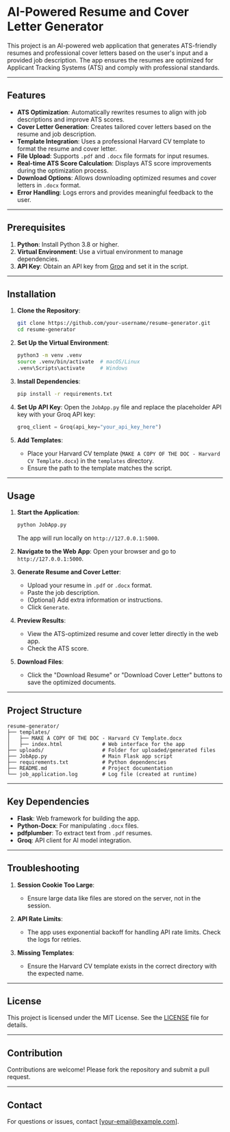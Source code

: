 
# AI-Powered Resume and Cover Letter Generator

This project is an AI-powered web application that generates ATS-friendly resumes and professional cover letters based on the user's input and a provided job description. The app ensures the resumes are optimized for Applicant Tracking Systems (ATS) and comply with professional standards.

---

## Features

- **ATS Optimization**: Automatically rewrites resumes to align with job descriptions and improve ATS scores.
- **Cover Letter Generation**: Creates tailored cover letters based on the resume and job description.
- **Template Integration**: Uses a professional Harvard CV template to format the resume and cover letter.
- **File Upload**: Supports `.pdf` and `.docx` file formats for input resumes.
- **Real-time ATS Score Calculation**: Displays ATS score improvements during the optimization process.
- **Download Options**: Allows downloading optimized resumes and cover letters in `.docx` format.
- **Error Handling**: Logs errors and provides meaningful feedback to the user.

---

## Prerequisites

1. **Python**: Install Python 3.8 or higher.
2. **Virtual Environment**: Use a virtual environment to manage dependencies.
3. **API Key**: Obtain an API key from [Groq](https://groq.com/) and set it in the script.

---

## Installation

1. **Clone the Repository**:
   ```bash
   git clone https://github.com/your-username/resume-generator.git
   cd resume-generator
   ```

2. **Set Up the Virtual Environment**:
   ```bash
   python3 -m venv .venv
   source .venv/bin/activate  # macOS/Linux
   .venv\Scripts\activate     # Windows
   ```

3. **Install Dependencies**:
   ```bash
   pip install -r requirements.txt
   ```

4. **Set Up API Key**:
   Open the `JobApp.py` file and replace the placeholder API key with your Groq API key:
   ```python
   groq_client = Groq(api_key="your_api_key_here")
   ```

5. **Add Templates**:
   - Place your Harvard CV template (`MAKE A COPY OF THE DOC - Harvard CV Template.docx`) in the `templates` directory.
   - Ensure the path to the template matches the script.

---

## Usage

1. **Start the Application**:
   ```bash
   python JobApp.py
   ```
   The app will run locally on `http://127.0.0.1:5000`.

2. **Navigate to the Web App**:
   Open your browser and go to `http://127.0.0.1:5000`.

3. **Generate Resume and Cover Letter**:
   - Upload your resume in `.pdf` or `.docx` format.
   - Paste the job description.
   - (Optional) Add extra information or instructions.
   - Click `Generate`.

4. **Preview Results**:
   - View the ATS-optimized resume and cover letter directly in the web app.
   - Check the ATS score.

5. **Download Files**:
   - Click the "Download Resume" or "Download Cover Letter" buttons to save the optimized documents.

---

## Project Structure

```plaintext
resume-generator/
├── templates/
│   ├── MAKE A COPY OF THE DOC - Harvard CV Template.docx
│   ├── index.html             # Web interface for the app
├── uploads/                   # Folder for uploaded/generated files
├── JobApp.py                  # Main Flask app script
├── requirements.txt           # Python dependencies
├── README.md                  # Project documentation
└── job_application.log        # Log file (created at runtime)
```

---

## Key Dependencies

- **Flask**: Web framework for building the app.
- **Python-Docx**: For manipulating `.docx` files.
- **pdfplumber**: To extract text from `.pdf` resumes.
- **Groq**: API client for AI model integration.

---

## Troubleshooting

1. **Session Cookie Too Large**:
   - Ensure large data like files are stored on the server, not in the session.

2. **API Rate Limits**:
   - The app uses exponential backoff for handling API rate limits. Check the logs for retries.

3. **Missing Templates**:
   - Ensure the Harvard CV template exists in the correct directory with the expected name.

---

## License

This project is licensed under the MIT License. See the [LICENSE](LICENSE) file for details.

---

## Contribution

Contributions are welcome! Please fork the repository and submit a pull request.

---

## Contact

For questions or issues, contact [your-email@example.com].
